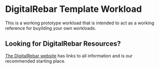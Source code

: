 # DigitalRebar Template Workload

This is a working prototype workload that is intended to act as a working reference for buyilding your own workloads.

## Looking for DigitalRebar Resources?

[The DigitalRebar website](http://rebar.digital) has links to all information and is our recommended starting place.

